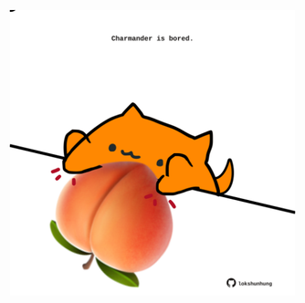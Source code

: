 <!-- built at 29/01/2023, 19:00:55 UTC -->
<p align="center">
  <img width="500" height="500" src="./ReadmeImage.svg">
</p>
